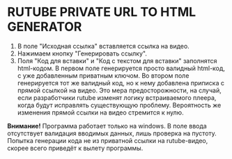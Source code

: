 # RUTUBE PRIVATE URL TO HTML GENERATOR
1. В поле "Исходная ссылка" вставляется ссылка на видео.
2. Нажимаем кнопку "Генерировать ссылку".
3. Поля "Код для вставки" и "Код с текстом для вставки" заполнятся html-кодом.
В первом поле генерируется просто валидный html-код, с уже добавленным приватным ключом. Во втором поле генерируется тот же валидный код, но к нему добавлена приписка с прямой ссылкой на видео.
Это мера предосторожности, на случай, если разработчики rutube изменят логику встраиваемого плеера, когда будут исправлять существующую проблему. Вероятность же изменения прямой ссылки на видео стремится к нулю.

**Внимание!** Программа работает только на windows. В поле ввода отсутствует валидация вводимых данных, лишь проверка на пустоту. Попытка генерации кода не из приватной ссылки на rutube-видео, скорее всего приведёт к вылету программы.
